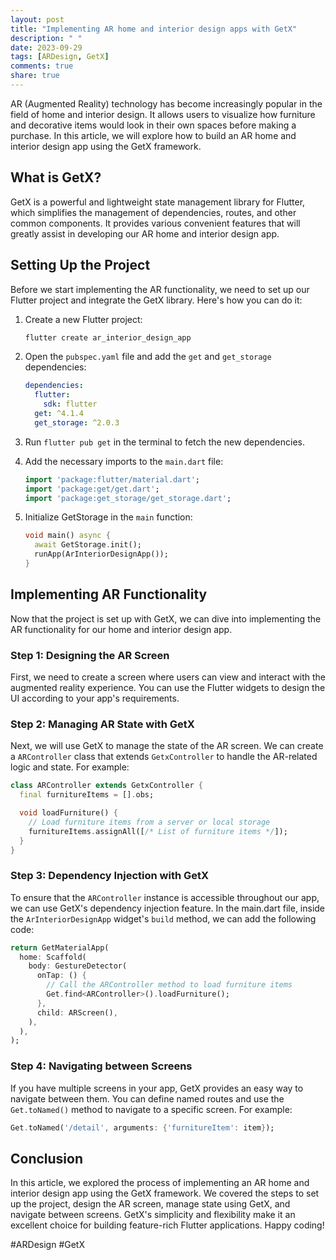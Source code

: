 ```yaml
---
layout: post
title: "Implementing AR home and interior design apps with GetX"
description: " "
date: 2023-09-29
tags: [ARDesign, GetX]
comments: true
share: true
---
```


AR (Augmented Reality) technology has become increasingly popular in the field of home and interior design. It allows users to visualize how furniture and decorative items would look in their own spaces before making a purchase. In this article, we will explore how to build an AR home and interior design app using the GetX framework.

## What is GetX?

GetX is a powerful and lightweight state management library for Flutter, which simplifies the management of dependencies, routes, and other common components. It provides various convenient features that will greatly assist in developing our AR home and interior design app.

## Setting Up the Project

Before we start implementing the AR functionality, we need to set up our Flutter project and integrate the GetX library. Here's how you can do it:

1. Create a new Flutter project:
   ```dart
   flutter create ar_interior_design_app
   ```

2. Open the `pubspec.yaml` file and add the `get` and `get_storage` dependencies:
   ```yaml
   dependencies:
     flutter:
       sdk: flutter
     get: ^4.1.4
     get_storage: ^2.0.3
   ```

3. Run `flutter pub get` in the terminal to fetch the new dependencies.

4. Add the necessary imports to the `main.dart` file:
   ```dart
   import 'package:flutter/material.dart';
   import 'package:get/get.dart';
   import 'package:get_storage/get_storage.dart';
   ```

5. Initialize GetStorage in the `main` function:
   ```dart
   void main() async {
     await GetStorage.init();
     runApp(ArInteriorDesignApp());
   }
   ```

## Implementing AR Functionality

Now that the project is set up with GetX, we can dive into implementing the AR functionality for our home and interior design app.

### Step 1: Designing the AR Screen

First, we need to create a screen where users can view and interact with the augmented reality experience. You can use the Flutter widgets to design the UI according to your app's requirements.

### Step 2: Managing AR State with GetX

Next, we will use GetX to manage the state of the AR screen. We can create a `ARController` class that extends `GetxController` to handle the AR-related logic and state. For example:

```dart
class ARController extends GetxController {
  final furnitureItems = [].obs;

  void loadFurniture() {
    // Load furniture items from a server or local storage
    furnitureItems.assignAll([/* List of furniture items */]);
  }
}
```

### Step 3: Dependency Injection with GetX

To ensure that the `ARController` instance is accessible throughout our app, we can use GetX's dependency injection feature. In the main.dart file, inside the `ArInteriorDesignApp` widget's `build` method, we can add the following code:

```dart
return GetMaterialApp(
  home: Scaffold(
    body: GestureDetector(
      onTap: () {
        // Call the ARController method to load furniture items
        Get.find<ARController>().loadFurniture();
      },
      child: ARScreen(),
    ),
  ),
);
```

### Step 4: Navigating between Screens

If you have multiple screens in your app, GetX provides an easy way to navigate between them. You can define named routes and use the `Get.toNamed()` method to navigate to a specific screen. For example:

```dart
Get.toNamed('/detail', arguments: {'furnitureItem': item});
```

## Conclusion

In this article, we explored the process of implementing an AR home and interior design app using the GetX framework. We covered the steps to set up the project, design the AR screen, manage state using GetX, and navigate between screens. GetX's simplicity and flexibility make it an excellent choice for building feature-rich Flutter applications. Happy coding!

#ARDesign #GetX